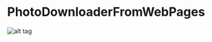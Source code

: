 # PhotoDownloaderFromWebPages

![alt tag](https://pp.vk.me/c837438/v837438483/d1d6/wGPPqCQHx1w.jpg)
